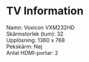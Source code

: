 # TV Information
Namn: Voxicon VXM232HD  
Skärmstorlek (tum): 32  
Upplösning: 1360 x 768  
Pekskärm: Nej  
Antal HDMI-portar: 2  
